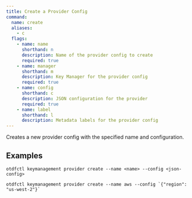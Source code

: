 ```yaml
---
title: Create a Provider Config
command:
  name: create
  aliases:
    - c
  flags:
    - name: name
      shorthand: n
      description: Name of the provider config to create
      required: true
    - name: manager
      shorthand: m
      description: Key Manager for the provider config
      required: true
    - name: config
      shorthand: c
      description: JSON configuration for the provider
      required: true
    - name: label
      shorthand: l
      description: Metadata labels for the provider config
---
```


Creates a new provider config with the specified name and configuration.

## Examples

```shell
otdfctl keymanagement provider create --name <name> --config <json-config>
```

```shell
otdfctl keymanagement provider create --name aws --config `{"region": "us-west-2"}`
```
